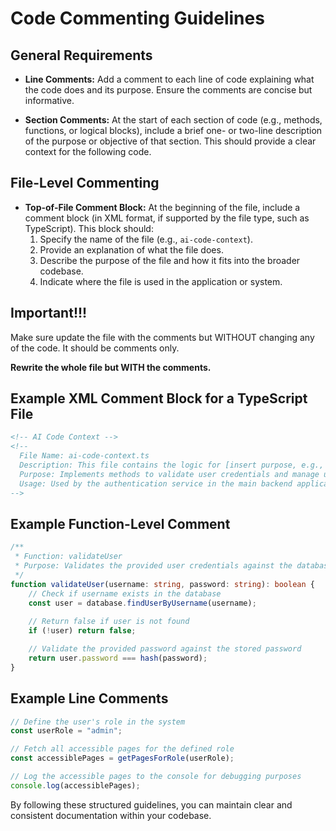 # Code Commenting Guidelines

## General Requirements

- **Line Comments:**
  Add a comment to each line of code explaining what the code does and its purpose. Ensure the comments are concise but informative.

- **Section Comments:**
  At the start of each section of code (e.g., methods, functions, or logical blocks), include a brief one- or two-line description of the purpose or objective of that section. This should provide a clear context for the following code.

## File-Level Commenting

- **Top-of-File Comment Block:**
  At the beginning of the file, include a comment block (in XML format, if supported by the file type, such as TypeScript). This block should:
  1. Specify the name of the file (e.g., `ai-code-context`).
  2. Provide an explanation of what the file does.
  3. Describe the purpose of the file and how it fits into the broader codebase.
  4. Indicate where the file is used in the application or system.

## Important!!! 

Make sure update the file with the comments but WITHOUT changing any of the code. It should be comments only.

**Rewrite the whole file but WITH the comments.**

## Example XML Comment Block for a TypeScript File

```xml
<!-- AI Code Context -->
<!--
  File Name: ai-code-context.ts
  Description: This file contains the logic for [insert purpose, e.g., handling user authentication].
  Purpose: Implements methods to validate user credentials and manage user sessions.
  Usage: Used by the authentication service in the main backend application.
-->
```

## Example Function-Level Comment

```typescript
/**
 * Function: validateUser
 * Purpose: Validates the provided user credentials against the database.
 */
function validateUser(username: string, password: string): boolean {
    // Check if username exists in the database
    const user = database.findUserByUsername(username);
    
    // Return false if user is not found
    if (!user) return false;

    // Validate the provided password against the stored password
    return user.password === hash(password);
}
```

## Example Line Comments

```typescript
// Define the user's role in the system
const userRole = "admin";

// Fetch all accessible pages for the defined role
const accessiblePages = getPagesForRole(userRole);

// Log the accessible pages to the console for debugging purposes
console.log(accessiblePages);
```

By following these structured guidelines, you can maintain clear and consistent documentation within your codebase.

